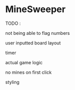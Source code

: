 # MineSweeper

TODO :

not being able to flag numbers

user inputted board layout

timer

actual game logic

no mines on first click

styling

